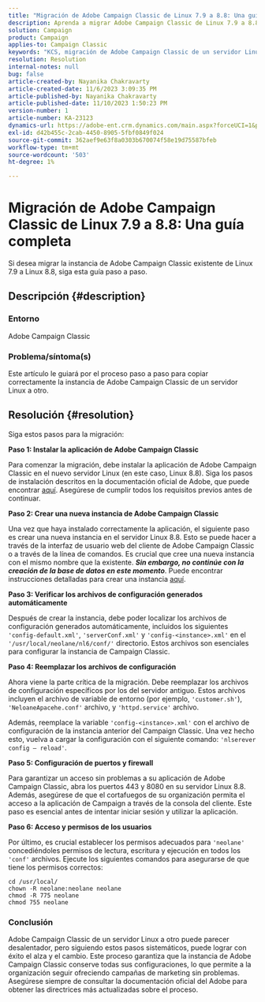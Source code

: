 ```yaml
---
title: "Migración de Adobe Campaign Classic de Linux 7.9 a 8.8: Una guía completa"
description: Aprenda a migrar Adobe Campaign Classic de Linux 7.9 a 8.8 en esta guía completa.
solution: Campaign
product: Campaign
applies-to: Campaign Classic
keywords: "KCS, migración de Adobe Campaign Classic de un servidor Linux a otro, ACC,"
resolution: Resolution
internal-notes: null
bug: false
article-created-by: Nayanika Chakravarty
article-created-date: 11/6/2023 3:09:35 PM
article-published-by: Nayanika Chakravarty
article-published-date: 11/10/2023 1:50:23 PM
version-number: 1
article-number: KA-23123
dynamics-url: https://adobe-ent.crm.dynamics.com/main.aspx?forceUCI=1&pagetype=entityrecord&etn=knowledgearticle&id=6565317c-b67c-ee11-8179-6045bd006295
exl-id: d42b455c-2cab-4450-8905-5fbf0849f024
source-git-commit: 362aef9e63f8a0303b670074f58e19d75587bfeb
workflow-type: tm+mt
source-wordcount: '503'
ht-degree: 1%

---
```


# Migración de Adobe Campaign Classic de Linux 7.9 a 8.8: Una guía completa


Si desea migrar la instancia de Adobe Campaign Classic existente de Linux 7.9 a Linux 8.8, siga esta guía paso a paso.

## Descripción {#description}


### Entorno

Adobe Campaign Classic

### Problema/síntoma(s)

Este artículo le guiará por el proceso paso a paso para copiar correctamente la instancia de Adobe Campaign Classic de un servidor Linux a otro.


## Resolución {#resolution}


Siga estos pasos para la migración:

<b>Paso 1: Instalar la aplicación de Adobe Campaign Classic</b>

Para comenzar la migración, debe instalar la aplicación de Adobe Campaign Classic en el nuevo servidor Linux (en este caso, Linux 8.8). Siga los pasos de instalación descritos en la documentación oficial de Adobe, que puede encontrar [aquí](https://experienceleague.adobe.com/docs/campaign-classic/using/installing-campaign-classic/install-campaign-on-prem/installing-campaign-in-linux-/prerequisites-of-campaign-installation-in-linux.html?lang=en). Asegúrese de cumplir todos los requisitos previos antes de continuar.

<b>Paso 2: Crear una nueva instancia de Adobe Campaign Classic</b>

Una vez que haya instalado correctamente la aplicación, el siguiente paso es crear una nueva instancia en el servidor Linux 8.8. Esto se puede hacer a través de la interfaz de usuario web del cliente de Adobe Campaign Classic o a través de la línea de comandos. Es crucial que cree una nueva instancia con el mismo nombre que la existente. <b>*Sin embargo, no continúe con la creación de la base de datos en este momento</b>*. Puede encontrar instrucciones detalladas para crear una instancia [aquí](https://experienceleague.adobe.com/docs/campaign-classic/using/installing-campaign-classic/appendices/command-lines.html?lang=en#creating-an-instance).

<b>Paso 3: Verificar los archivos de configuración generados automáticamente</b>

Después de crear la instancia, debe poder localizar los archivos de configuración generados automáticamente, incluidos los siguientes `'config-default.xml'`, `'serverConf.xml'` y `'config-<instance>.xml'` en el `'/usr/local/neolane/nl6/conf/'` directorio. Estos archivos son esenciales para configurar la instancia de Campaign Classic.

<b>Paso 4: Reemplazar los archivos de configuración</b>

Ahora viene la parte crítica de la migración. Debe reemplazar los archivos de configuración específicos por los del servidor antiguo. Estos archivos incluyen el archivo de variable de entorno (por ejemplo, `'customer.sh'`), `'NeloaneApacehe.conf'` archivo, y `'httpd.service'` archivo.

Además, reemplace la variable `'config-<instance>.xml'` con el archivo de configuración de la instancia anterior del Campaign Classic. Una vez hecho esto, vuelva a cargar la configuración con el siguiente comando: `'nlserever config – reload'`.

<b>Paso 5: Configuración de puertos y firewall</b>

Para garantizar un acceso sin problemas a su aplicación de Adobe Campaign Classic, abra los puertos 443 y 8080 en su servidor Linux 8.8. Además, asegúrese de que el cortafuegos de su organización permita el acceso a la aplicación de Campaign a través de la consola del cliente. Este paso es esencial antes de intentar iniciar sesión y utilizar la aplicación.

<b>Paso 6: Acceso y permisos de los usuarios</b>

Por último, es crucial establecer los permisos adecuados para `'neolane'` concediéndoles permisos de lectura, escritura y ejecución en todos los `'conf'` archivos. Ejecute los siguientes comandos para asegurarse de que tiene los permisos correctos:


```
cd /usr/local/
chown -R neolane:neolane neolane
chmod -R 775 neolane
chmod 755 neolane
```


### Conclusión

Adobe Campaign Classic de un servidor Linux a otro puede parecer desalentador, pero siguiendo estos pasos sistemáticos, puede lograr con éxito el alza y el cambio. Este proceso garantiza que la instancia de Adobe Campaign Classic conserve todas sus configuraciones, lo que permite a la organización seguir ofreciendo campañas de marketing sin problemas. Asegúrese siempre de consultar la documentación oficial del Adobe para obtener las directrices más actualizadas sobre el proceso.
